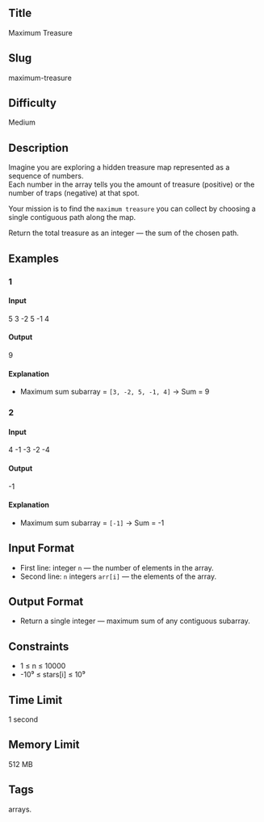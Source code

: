 ## Title

Maximum Treasure

## Slug

maximum-treasure

## Difficulty

Medium

## Description


Imagine you are exploring a hidden treasure map represented as a sequence of numbers.  
Each number in the array tells you the amount of treasure (positive) or the number of traps (negative) at that spot.  

Your mission is to find the `maximum treasure` you can collect by choosing a single contiguous path along the map.  

Return the total treasure as an integer — the sum of the chosen path.  
 


## Examples

### 1

#### Input

5
3 -2 5 -1 4

#### Output
9

#### Explanation


- Maximum sum subarray = `[3, -2, 5, -1, 4]` → Sum = 9

### 2

#### Input

4
-1 -3 -2 -4

#### Output

-1

#### Explanation

- Maximum sum subarray = `[-1]` → Sum = -1


## Input Format  

- First line: integer `n` — the number of elements in the array.  
- Second line: `n` integers `arr[i]` — the elements of the array.  

## Output Format  

- Return a single integer — maximum sum of any contiguous subarray.  




## Constraints  

- 1 ≤ n ≤ 10000 
- -10⁹ ≤ stars[i] ≤ 10⁹   

## Time Limit

1 second

## Memory Limit

512 MB

## Tags

arrays. 
